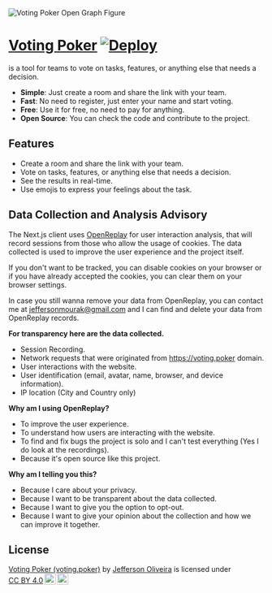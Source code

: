<img src="https://voting.poker/OpenGraphFigure-nmkn0qj5.png" alt="Voting Poker Open Graph Figure"/>

# [Voting Poker](https://voting.poker) [![Deploy](https://github.com/jeffersonmourak/voting.poker/actions/workflows/bun.yaml/badge.svg?branch=main)](https://github.com/jeffersonmourak/voting.poker/actions/workflows/bun.yaml)

is a tool for teams to vote on tasks, features, or anything else that needs a decision.

- **Simple**: Just create a room and share the link with your team.
- **Fast**: No need to register, just enter your name and start voting.
- **Free**: Use it for free, no need to pay for anything.
- **Open Source**: You can check the code and contribute to the project.

## Features

- Create a room and share the link with your team.
- Vote on tasks, features, or anything else that needs a decision.
- See the results in real-time.
- Use emojis to express your feelings about the task.

## Data Collection and Analysis Advisory

The Next.js client uses [OpenReplay](https://www.openreplay.com/) for user interaction analysis, that will record sessions from those who allow the usage of cookies. The data collected is used to improve the user experience and the project itself.

If you don't want to be tracked, you can disable cookies on your browser or if you have already accepted the cookies, you can clear them on your browser settings.

In case you still wanna remove your data from OpenReplay, you can contact me at [jeffersonmourak@gmail.com](mailto:jeffersonmourak@gmail.com) and I can find and delete your data from OpenReplay records.

**For transparency here are the data collected.**

- Session Recording.
- Network requests that were originated from <https://voting.poker> domain.
- User interactions with the website.
- User identification (email, avatar, name, browser, and device information).
- IP location (City and Country only)

**Why am I using OpenReplay?**

- To improve the user experience.
- To understand how users are interacting with the website.
- To find and fix bugs the project is solo and I can't test everything (Yes I do look at the recordings).
- Because it's open source like this project.

**Why am I telling you this?**

- Because I care about your privacy.
- Because I want to be transparent about the data collected.
- Because I want to give you the option to opt-out.
- Because I want to give your opinion about the collection and how we can improve it together.

## License

<p xmlns:cc="http://creativecommons.org/ns#" xmlns:dct="http://purl.org/dc/terms/"><a property="dct:title" rel="cc:attributionURL" href="https://github.com/jeffersonmourak/voting.poker">Voting Poker (voting.poker)</a> by <a rel="cc:attributionURL dct:creator" property="cc:attributionName" href="https://github.com/jeffersonmourak">Jefferson Oliveira</a> is licensed under <a href="https://creativecommons.org/licenses/by/4.0/?ref=chooser-v1" target="_blank" rel="license noopener noreferrer" style="display:inline-block;">CC BY 4.0<img style="height:22px!important;margin-left:3px;vertical-align:text-bottom;" src="https://mirrors.creativecommons.org/presskit/icons/cc.svg?ref=chooser-v1" alt=""><img style="height:22px!important;margin-left:3px;vertical-align:text-bottom;" src="https://mirrors.creativecommons.org/presskit/icons/by.svg?ref=chooser-v1" alt=""></a></p>
